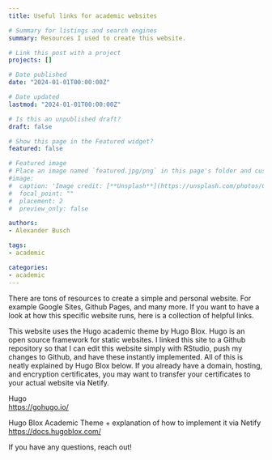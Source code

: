 ```yaml
---
title: Useful links for academic websites

# Summary for listings and search engines
summary: Resources I used to create this website. 

# Link this post with a project
projects: []

# Date published
date: "2024-01-01T00:00:00Z"

# Date updated
lastmod: "2024-01-01T00:00:00Z"

# Is this an unpublished draft?
draft: false

# Show this page in the Featured widget?
featured: false

# Featured image
# Place an image named `featured.jpg/png` in this page's folder and customize its options here.
#image:
#  caption: 'Image credit: [**Unsplash**](https://unsplash.com/photos/CpkOjOcXdUY)'
#  focal_point: ""
#  placement: 2
#  preview_only: false

authors:
- Alexander Busch

tags:
- academic

categories:
- academic
---
```


There are tons of resources to create a simple and personal website. For example Google Sites, Github Pages, and many more. If you want to have a look at how this specific website runs, here is a collection of helpful links. <br>

This website uses the Hugo academic theme by Hugo Blox. Hugo is an open source framework for static websites. I linked this site to a Github repository so that I can edit this website simply with RStudio, push my changes to Github, and have these instantly implemented. All of this is neatly explained by Hugo Blox below. If you already have a domain, hosting, and encryption certificates, you may want to transfer your certificates to your actual website via Netify. <br>

Hugo<br>
https://gohugo.io/<br>

Hugo Blox Academic Theme + explanation of how to implement it via Netify<br>
https://docs.hugoblox.com/<br>

If you have any questions, reach out! 





